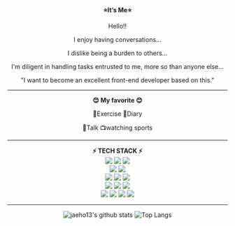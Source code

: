 <div align="center">
<b>⭐It’s Me⭐</b>

Hello!!

I enjoy having conversations...

I dislike being a burden to others...

I'm diligent in handling tasks entrusted to me, more so than anyone else...

"I want to become an excellent front-end developer based on this."

</div>

<hr>

<div align="center">
<b>😊 My favorite 😊</b>

💪Exercise 📓Diary

💬Talk 📺watching sports

</div>

<hr>

<div align="center">
<b>⚡ TECH STACK ⚡</b> <br>

<img src="https://img.shields.io/badge/HTML-98FB98?style=fot-the-badge&logo=HTML5&logoColor=E34F26">
<img src="https://img.shields.io/badge/CSS-98FB98?style=fot-the-badge&logo=CSS3&logoColor=1572B6">
<img src="https://img.shields.io/badge/JavaScript-98FB98?style=fot-the-badge&logo=JavaScript&logoColor=F7DF1E">

<br>

<img src="https://img.shields.io/badge/C-F5F5DC?style=fot-the-badge&logo=C&logoColor=A8B9CC">
<img src="https://img.shields.io/badge/CSharp-F5F5DC?style=fot-the-badge&logo=C Sharp&logoColor=239120">

<br>

<img src="https://img.shields.io/badge/React-CCCCFF?style=fot-the-badge&logo=React&logoColor=61DAFB">
<img src="https://img.shields.io/badge/Node.js-CCCCFF?style=fot-the-badge&logo=Node.js&logoColor=339933">
<img src="https://img.shields.io/badge/MongoDB-CCCCFF?style=fot-the-badge&logo=MongoDB&logoColor=47A248">

<br>

<img src="https://img.shields.io/badge/Netlify-E0FFFF?style=fot-the-badge&logo=Netlify&logoColor=#00C7B7">
<img src="https://img.shields.io/badge/Amazon EC2-E0FFFF?style=fot-the-badge&logo=Amazon EC2&logoColor=FF9900">
<img src="https://img.shields.io/badge/Linux-E0FFFF?style=fot-the-badge&logo=Linux&logoColor=FCC624">

<!-- <br>

<img src="https://img.shields.io/badge/Unity-646464?style=fot-the-badge&logo=Unity&logoColor=FFFFFF"> -->

<br>

<img src="https://img.shields.io/badge/GitHub-87CEFA?style=fot-the-badge&logo=GitHub&logoColor=181717">
<img src="https://img.shields.io/badge/Notion-87CEFA?style=fot-the-badge&logo=Notion&logoColor=000000">
<img src="https://img.shields.io/badge/Slack-87CEFA?style=fot-the-badge&logo=Slack&logoColor=4A154B">
<img src="https://img.shields.io/badge/Discord-87CEFA?style=fot-the-badge&logo=Discord&logoColor=333333">

</div>

<hr>

 <div align="center">
  
![jaeho13's github stats](https://github-readme-stats.vercel.app/api?username=jaeho13)
![Top Langs](https://github-readme-stats.vercel.app/api/top-langs/?username=jaeho13&layout=compact)
  
  </div>
